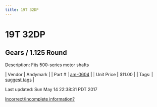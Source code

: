 ```yaml
---
title: 19T 32DP
---
```


# 19T 32DP
## Gears / 1.125 Round
Description: 	Fits 500-series motor shafts 

| Vendor | Andymark | 
| Part # | [am-0604](http://www.andymark.com/product-p/am-0604.htm) | 
| Unit Price | $11.00 | 
| Tags: | [suggest tags](https://docs.google.com/forms/d/e/1FAIpQLSeWyY8v3RgOty-MyWmh9U0iivNYN_molChYyS-0U-o-kOAv_g/viewform) | 

Last updated: Sun May 14 22:38:31 PDT 2017

 [Incorrect/Incomplete information?](https://docs.google.com/forms/d/e/1FAIpQLSeWyY8v3RgOty-MyWmh9U0iivNYN_molChYyS-0U-o-kOAv_g/viewform)